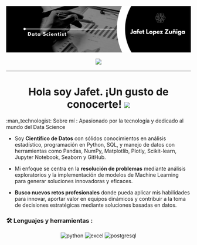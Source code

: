 <div id="header" align="center">
  <img decoding="async" src="https://github.com/jafet-alf97/data-scientist-portfolio/blob/main/portada-github.png" width="800"/>
</div>

<div align="center">
  
  [![](https://img.shields.io/badge/LinkedIn-0077B5?style=for-the-badge&logo=linkedin&logoColor=white)](https://www.linkedin.com/in/jafet-lopez-zu%C3%B1iga-477aa2261/)
</div>

---
 <div id="header" align="left">
   
<div align="center">
  <h1>
    Hola soy Jafet. ¡Un gusto de conocerte!
    <img decoding="async" src="https://media.giphy.com/media/hvRJCLFzcasrR4ia7z/giphy.gif" width="30px"/>
  </h1>
</div>
:man_technologist: Sobre mí :
Apasionado por la tecnología y dedicado al mundo del Data Science

* Soy **Científico de Datos** con sólidos conocimientos en análisis estadístico, programación en Python, SQL, y manejo de datos con herramientas como Pandas, NumPy, Matplotlib, Plotly, Scikit-learn, Jupyter Notebook, Seaborn y GitHub.

* Mi enfoque se centra en la **resolución de problemas** mediante análisis exploratorios y la implementación de modelos de Machine Learning para generar soluciones innovadoras y eficaces.

* **Busco nuevos retos profesionales** donde pueda aplicar mis habilidades para innovar, aportar valor en equipos dinámicos y contribuir a la toma de decisiones estratégicas mediante soluciones basadas en datos.

### :hammer_and_wrench: Lenguajes y herramientas :
<div align="center">
  <img decoding="async" src="https://img.shields.io/badge/Python-3776AB?style=for-the-badge&logo=python&logoColor=white" alt="python"/>
  <img decoding="async" src="https://img.shields.io/badge/Microsoft_Excel-217346?style=for-the-badge&logo=microsoft-excel&logoColor=white" alt="excel"/>
  <img decoding="async" src="https://img.shields.io/badge/PostgreSQL-336791?style=for-the-badge&logo=postgresql&logoColor=white" alt="postgresql"/>
</div>



